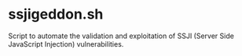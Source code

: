 # ssjigeddon.sh
Script to automate the validation and exploitation of SSJI (Server Side JavaScript Injection) vulnerabilities.
